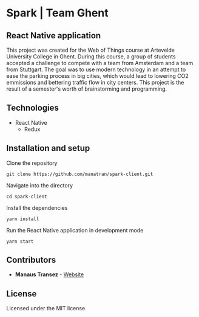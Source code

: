 # Spark  |  Team Ghent

## React Native application

This project was created for the Web of Things course at Artevelde University College in Ghent. During this course, a group of students accepted a challenge to compete with a team from Amsterdam and a team from Stuttgart. The goal was to use modern technology in an attempt to ease the parking process in big cities, which would lead to lowering CO2 emmissions and bettering traffic flow in city centers. This project is the result of a semester's worth of brainstorming and programming.

## Technologies

- React Native
	- Redux

## Installation and setup

Clone the repository

```
git clone https://github.com/manatran/spark-client.git
```

Navigate into the directory

```
cd spark-client
```

Install the dependencies

```
yarn install
```

Run the React Native application in development mode

```
yarn start
```

## Contributors

* **Manaus Transez** - [Website](https://manatran.github.io/)


## License

Licensed under the MIT license.
